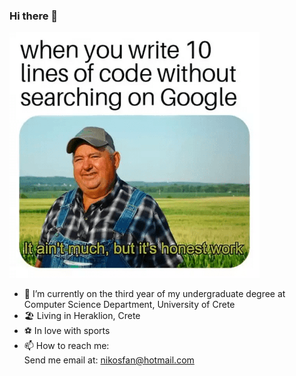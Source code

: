 ### Hi there 👋

![meme](honest_work.png)

<!--- 🔭 Interested in Security and information assurance ...-->
- 🌱 I’m currently on the third year of my undergraduate degree at Computer Science Department, University of Crete
- 🏖️ Living in Heraklion, Crete
- ⚽ In love with sports
- 📫 How to reach me:\
        Send me email at: nikosfan@hotmail.com

<!--
**nikosfanou/nikosfanou** is a ✨ _special_ ✨ repository because its `README.md` (this file) appears on your GitHub profile.

Here are some ideas to get you started:

- 🌱 I’m currently learning ...
- 👯 I’m looking to collaborate on ...
- 🤔 I’m looking for help with ...
- 💬 Ask me about ...
- 📫 How to reach me: ...
- 😄 Pronouns: ...
- ⚡ Fun fact: ...
-->
